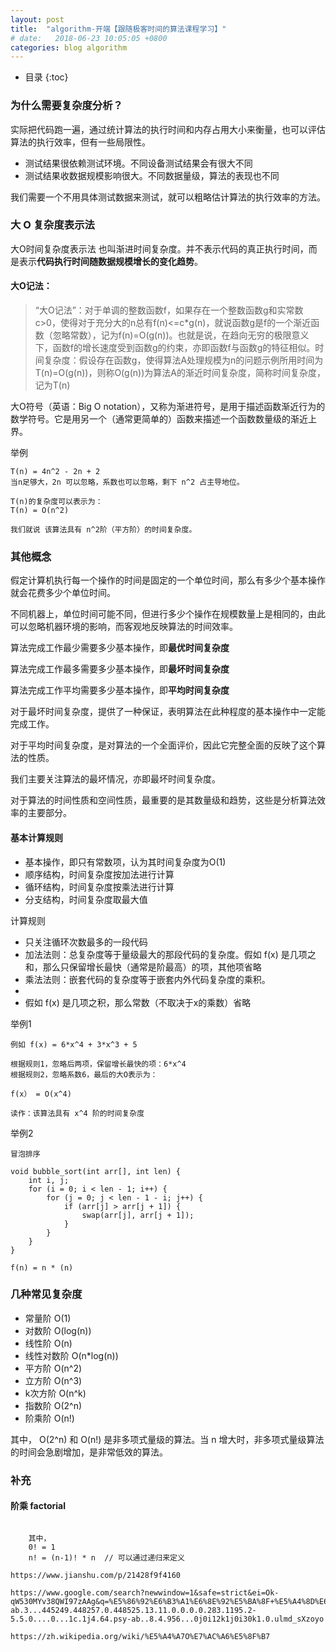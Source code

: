 ```yaml
---
layout: post
title:  "algorithm-开端【跟随极客时间的算法课程学习】"
# date:   2018-06-23 10:05:05 +0800
categories: blog algorithm
---
```


* 目录
{:toc}

### 为什么需要复杂度分析？

实际把代码跑一遍，通过统计算法的执行时间和内存占用大小来衡量，也可以评估算法的执行效率，但有一些局限性。

- 测试结果很依赖测试环境。不同设备测试结果会有很大不同
- 测试结果收数据规模影响很大。不同数据量级，算法的表现也不同

我们需要一个不用具体测试数据来测试，就可以粗略估计算法的执行效率的方法。

### 大 O 复杂度表示法

大O时间复杂度表示法 也叫渐进时间复杂度。并不表示代码的真正执行时间，而是表示**代码执行时间随数据规模增长的变化趋势**。


#### 大O记法：

> “大O记法”：对于单调的整数函数f，如果存在一个整数函数g和实常数c>0，使得对于充分大的n总有f(n)<=c*g(n)，就说函数g是f的一个渐近函数（忽略常数），记为f(n)=O(g(n))。也就是说，在趋向无穷的极限意义下，函数f的增长速度受到函数g的约束，亦即函数f与函数g的特征相似。时间复杂度：假设存在函数g，使得算法A处理规模为n的问题示例所用时间为T(n)=O(g(n))，则称O(g(n))为算法A的渐近时间复杂度，简称时间复杂度，记为T(n)

大O符号（英语：Big O notation），又称为渐进符号，是用于描述函数渐近行为的数学符号。它是用另一个（通常更简单的）函数来描述一个函数数量级的渐近上界。

举例

    T(n) = 4n^2 - 2n + 2
    当n足够大，2n 可以忽略，系数也可以忽略，剩下 n^2 占主导地位。
    
    T(n)的复杂度可以表示为：
    T(n) = O(n^2)

    我们就说 该算法具有 n^2阶（平方阶）的时间复杂度。

### 其他概念

假定计算机执行每一个操作的时间是固定的一个单位时间，那么有多少个基本操作就会花费多少个单位时间。

不同机器上，单位时间可能不同，但进行多少个操作在规模数量上是相同的，由此可以忽略机器环境的影响，而客观地反映算法的时间效率。

算法完成工作最少需要多少基本操作，即**最优时间复杂度**

算法完成工作最多需要多少基本操作，即**最坏时间复杂度**

算法完成工作平均需要多少基本操作，即**平均时间复杂度**


对于最坏时间复杂度，提供了一种保证，表明算法在此种程度的基本操作中一定能完成工作。

对于平均时间复杂度，是对算法的一个全面评价，因此它完整全面的反映了这个算法的性质。

我们主要关注算法的最坏情况，亦即最坏时间复杂度。

对于算法的时间性质和空间性质，最重要的是其数量级和趋势，这些是分析算法效率的主要部分。

#### 基本计算规则

- 基本操作，即只有常数项，认为其时间复杂度为O(1)
- 顺序结构，时间复杂度按加法进行计算
- 循环结构，时间复杂度按乘法进行计算
- 分支结构，时间复杂度取最大值

计算规则
- 只关注循环次数最多的一段代码
- 加法法则：总复杂度等于量级最大的那段代码的复杂度。假如 f(x) 是几项之和，那么只保留增长最快（通常是阶最高）的项，其他项省略
- 乘法法则：嵌套代码的复杂度等于嵌套内外代码复杂度的乘积。
- 
- 假如 f(x) 是几项之积，那么常数（不取决于x的乘数）省略

举例1

    例如 f(x) = 6*x^4 + 3*x^3 + 5 

    根据规则1，忽略后两项，保留增长最快的项：6*x^4
    根据规则2，忽略系数6，最后的大O表示为：

    f(x） = O(x^4)

    读作：该算法具有 x^4 阶的时间复杂度

举例2
    
    冒泡排序

    void bubble_sort(int arr[], int len) {	
        int i, j;	
        for (i = 0; i < len - 1; i++) {
            for (j = 0; j < len - 1 - i; j++) {
                if (arr[j] > arr[j + 1]) {
                    swap(arr[j], arr[j + 1]);
                }
            }
        }
    }

    f(n) = n * (n) 

### 几种常见复杂度
- 常量阶 O(1)
- 对数阶 O(log(n))
- 线性阶 O(n)
- 线性对数阶 O(n*log(n))
- 平方阶 O(n^2)
- 立方阶 O(n^3)
- k次方阶 O(n^k)
- 指数阶 O(2^n)
- 阶乘阶 O(n!)

其中， O(2^n) 和 O(n!) 是非多项式量级的算法。当 n 增大时，非多项式量级算法的时间会急剧增加，是非常低效的算法。



### 补充
#### 阶乘 factorial

``` n! = 1 * 2 ... * n

    其中，
    0! = 1
    n! = (n-1)! * n  // 可以通过递归来定义

https://www.jianshu.com/p/21428f9f4160

https://www.google.com/search?newwindow=1&safe=strict&ei=Ok-qW530MYv38QWI97zAAg&q=%E5%86%92%E6%B3%A1%E6%8E%92%E5%BA%8F+%E5%A4%8D%E6%9D%82%E5%BA%A6%E8%AE%A1%E7%AE%97&oq=%E5%86%92%E6%B3%A1%E6%8E%92%E5%BA%8F+%E5%A4%8D%E6%9D%82%E5%BA%A6%E8%AE%A1%E7%AE%97&gs_l=psy-ab.3...445249.448257.0.448525.13.11.0.0.0.0.283.1195.2-5.5.0....0...1c.1j4.64.psy-ab..8.4.956...0j0i12k1j0i30k1.0.ulmd_sXzoyo

https://zh.wikipedia.org/wiki/%E5%A4%A7O%E7%AC%A6%E5%8F%B7
